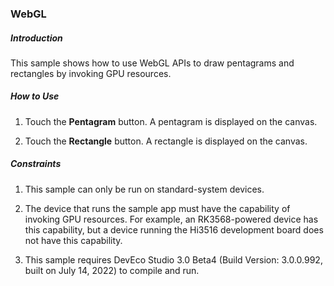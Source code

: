 ### WebGL

##### Introduction

This sample shows how to use WebGL APIs to draw pentagrams and rectangles by invoking GPU resources.

##### How to Use

1. Touch the **Pentagram** button. A pentagram is displayed on the canvas.

2. Touch the **Rectangle** button. A rectangle is displayed on the canvas.

##### Constraints

1. This sample can only be run on standard-system devices.

2. The device that runs the sample app must have the capability of invoking GPU resources. For example, an RK3568-powered device has this capability, but a device running the Hi3516 development board does not have this capability.

3. This sample requires DevEco Studio 3.0 Beta4 (Build Version: 3.0.0.992, built on July 14, 2022) to compile and run.
